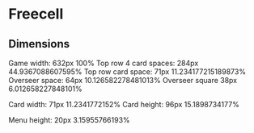 # Freecell

## Dimensions

Game width: 632px 100%
Top row 4 card spaces: 284px 44.9367088607595%
Top row card space: 71px 11.234177215189873%
Overseer space: 64px 10.126582278481013%
Overseer square 38px 6.012658227848101%

Card width: 71px 11.2341772152%
Card height: 96px 15.1898734177%

Menu height: 20px 3.15955766193%